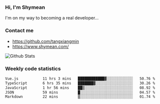 ### Hi, I'm Shymean

I'm on my way to becoming a real developer...

### Contact me

- <https://github.com/tangxiangmin>
- <https://www.shymean.com/>

![Github Stats](https://github-readme-stats.vercel.app/api?username=tangxiangmin&show_icons=true&theme=dark)


###  Weekly code statistics

<!--START_SECTION:waka-->

```txt
Vue.js           11 hrs 3 mins   ████████████▓░░░░░░░░░░░░   50.76 %
TypeScript       6 hrs 35 mins   ███████▓░░░░░░░░░░░░░░░░░   30.26 %
JavaScript       1 hr 56 mins    ██▒░░░░░░░░░░░░░░░░░░░░░░   08.92 %
JSON             59 mins         █░░░░░░░░░░░░░░░░░░░░░░░░   04.57 %
Markdown         22 mins         ▒░░░░░░░░░░░░░░░░░░░░░░░░   01.74 %
```

<!--END_SECTION:waka-->